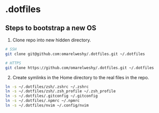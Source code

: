 # .dotfiles

## Steps to bootstrap a new OS

1. Clone repo into new hidden directory.

```zsh
# SSH
git clone git@github.com:omarelweshy/.dotfiles.git ~/.dotfiles

# HTTPS
git clone https://github.com/omarelweshy/.dotfiles.git ~/.dotfiles
```

2. Create symlinks in the Home directory to the real files in the repo.

```zsh
ln -s ~/.dotfiles/zsh/.zshrc ~/.zshrc
ln -s ~/.dotfiles/zsh/.zsh_profile ~/.zsh_profile 
ln -s ~/.dotfiles/.gitconfig ~/.gitconfig
ln -s ~/.dotfiles/.npmrc ~/.npmrc
ln -s ~/.dotfiles/nvim ~/.config/nvim
```
